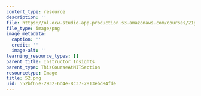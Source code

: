 ```yaml
---
content_type: resource
description: ''
file: https://ol-ocw-studio-app-production.s3.amazonaws.com/courses/21g-504-japanese-iv-spring-2020/552bf65e29326d4e8c372813ebd84fde_52.png
file_type: image/png
image_metadata:
  caption: ''
  credit: ''
  image-alt: ''
learning_resource_types: []
parent_title: Instructor Insights
parent_type: ThisCourseAtMITSection
resourcetype: Image
title: 52.png
uid: 552bf65e-2932-6d4e-8c37-2813ebd84fde
---
```

